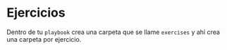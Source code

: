 # Ejercicios

Dentro de tu `playbook` crea una carpeta que se llame `exercises` y ahí crea una carpeta por ejercicio.